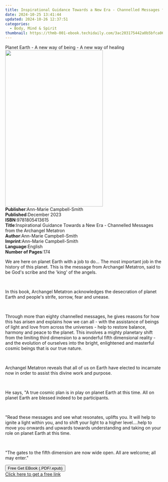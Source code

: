 ```yaml
---
title: Inspirational Guidance Towards a New Era - Channelled Messages from the Archangel Metatron | Free Book
date: 2024-10-25 13:41:44
updated: 2024-10-26 12:37:51
categories:
  - Body, Mind & Spirit
thumbnail: https://thmb-001-ebook.techidaily.com/3ac203175442a0b5bfca06fa35abc29c9ffbe8cb82f1c59f2a9dc9b90e9f0604.jpg
---
```

<main id="book-container">
  <div class="flex flex-col">
    <div class="book-brief flex-1 py-6 px-4 sm:p-6 md:py-10 md:px-8">
      <!-- brief-->
      <div class="book-brief-main">
        Planet Earth - A new way of being - A new way of healing
      </div>
    </div>
    <div
      class="book-meta-info flex-1 grid gap-4 col-start-1 col-end-3 row-start-1 sm:mb-6 sm:grid-cols-4 lg:gap-6 lg:col-start-2 lg:row-end-6 lg:row-span-6 lg:mb-0"
    >
      <div
        class="book-meta-info-left place-content-center mt-4 p-4 text-sm leading-6 col-start-2 col-span-2 dark:text-slate-400"
      >
        <img
          class="w-full h-500 object-cover rounded-lg sm:h-255 sm:col-span-2 lg:col-span-full"
          src="https://img-001-ebook.techidaily.com/1c761fc48a7274fa7e70a6a48023452fde1e56bec95f93435d6189d8e249d695.jpg"
          alt=""
          width="312"
          height="500"
        />
      </div>
      <div
        class="book-meta-info-right mt-2 col-start-1 row-start-2 col-span-3 self-center"
      >
        <!-- meta data  -->
        <div class="flex flex-col px-4 md:px-8">
          <div class="flex-1">
            <strong>Publisher</strong>:<span class="px-2"
              >Ann-Marie Campbell-Smith</span
            >
          </div>
          <div class="flex-1">
            <strong>Published</strong>:<span class="px-2">December 2023</span>
          </div>
          <div class="flex-1">
            <strong>ISBN</strong>:<span class="px-2">9781805413615</span>
          </div>
          <div class="flex-1">
            <strong>Title</strong>:<span class="px-2"
              >Inspirational Guidance Towards a New Era - Channelled Messages
              from the Archangel Metatron</span
            >
          </div>
          <div class="flex-1">
            <strong>Author</strong>:<span class="px-2"
              >Ann-Marie Campbell-Smith</span
            >
          </div>
          <div class="flex-1">
            <strong>Imprint</strong>:<span class="px-2"
              >Ann-Marie Campbell-Smith</span
            >
          </div>
          <div class="flex-1">
            <strong>Language</strong>:<span class="px-2">English</span>
          </div>
          <div class="flex-1">
            <strong>Number of Pages</strong>:<span class="px-2">174</span>
          </div>
        </div>
      </div>
    </div>
    <div class="book-description flex-1 py-6 px-4 sm:p-6 md:py-10 md:px-8">
      <div class="book-description-main">
        <div accordion-content="" id="description">
          <p>
            We are here on planet Earth with a job to do...&nbsp;The most
            important job in the history of this planet.&nbsp;This is the
            message from Archangel Metatron, said to be God's scribe and the
            'king' of the angels.
          </p>
          <p><br /></p>
          <p>
            In this book, Archangel Metatron acknowledges the desecration of
            planet Earth and people's strife, sorrow, fear and unease.
          </p>
          <p><br /></p>
          <p>
            Through more than eighty channelled messages, he gives reasons for
            how this has arisen and explains how we can all -&nbsp;with the
            assistance of beings of light and love from across the
            universes&nbsp;- help to restore balance, harmony and peace to the
            planet. This involves a mighty planetary shift from the limiting
            third dimension to a wonderful fifth dimensional reality - and the
            evolution of ourselves into the bright, enlightened and masterful
            cosmic beings that is our true nature.
          </p>
          <p><br /></p>
          <p>
            Archangel Metatron reveals that all of us on Earth have elected to
            incarnate now in order to assist this divine work and purpose.
          </p>
          <p><br /></p>
          <p>
            He says,&nbsp;"A true cosmic plan is in play on planet Earth at this
            time. All on planet Earth are blessed indeed to be participants.
          </p>
          <p><br /></p>
          <p>
            "Read these messages and see what resonates, uplifts you. It will
            help to ignite a light within you, and to shift your light to a
            higher level....help to move you onwards and upwards towards
            understanding and taking on your role on planet Earth at this time.
          </p>
          <p><br /></p>
          <p>
            "The gates to the fifth dimension are now wide open. All are
            welcome; all may enter."
          </p>
        </div>
        <div class="accordion-fader"></div>
      </div>
    </div>
    <div class="book-excerpts flex-1 py-6 px-4 sm:p-6 md:py-10 md:px-8"></div>
    <div
      class="book-about-author flex-1 py-6 px-4 sm:p-6 md:py-10 md:px-8"
    ></div>
    <div class="book-free-get flex-1 py-6 px-4 sm:p-6 md:py-10 md:px-8">
      <button
        id="btn-free-get"
        class="bg-blue-500 hover:bg-blue-700 text-white font-bold py-2 px-4 rounded"
      >
        Free Get EBook (.PDF/.epub)
      </button>
      <div id="countdown-display" class="px-2 text-lg mt-2"></div>
      <a
        id="free-link"
        class="hidden bg-blue-500 hover:bg-blue-700 text-white font-bold py-2 px-4 rounded"
        href="https://www.ebooks.com/en-us/book/211234934/inspirational-guidance-towards-a-new-era-channelled-messages-from-the-archangel-metatron/ann-marie-campbell-smith/"
        target="_blank"
        >Click here to get a free link</a
      >
    </div>
    <script>
      let countdownTime = 0;
      let countdownInterval = null;
      document
        .getElementById('btn-free-get')
        .addEventListener('click', startCountdown);
      function startCountdown() {
        countdownTime = new Date().getTime() + 60000 * 3;
        countdownInterval = setInterval(updateCountdown, 1000);
        document.getElementById('btn-free-get').disabled = true;
        document
          .getElementById('btn-free-get')
          .classList.add('bg-gray-500', 'cursor-not-allowed');
      }
      function updateCountdown() {
        let currentTime = new Date().getTime();
        let timeLeft = countdownTime - currentTime;
        let secondsLeft = Math.floor(timeLeft / 1000);
        document.getElementById('countdown-display').innerHTML =
          `Remaining time: ${secondsLeft} seconds.`;
        if (secondsLeft <= 0) {
          clearInterval(countdownInterval);
          document.getElementById('btn-free-get').classList.add('hidden');
          document.getElementById('free-link').classList.remove('hidden');
          document.getElementById('countdown-display').innerHTML = '';
        }
      }
    </script>
  </div>
</main>
